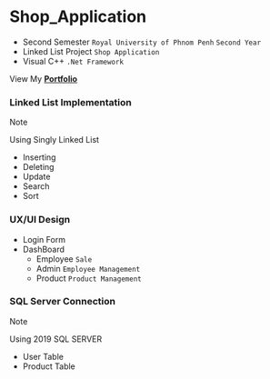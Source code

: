 # Shop_Application

- Second Semester `Royal University of Phnom Penh` `Second Year`
- Linked List Project `Shop Application`
- Visual C++ `.Net Framework`

View My **[Portfolio](https://parzival-ioi.vercel.app/)**

### Linked List Implementation

> [!NOTE]
> Using Singly Linked List

- Inserting
- Deleting
- Update
- Search
- Sort

### UX/UI Design

- Login Form
- DashBoard
  + Employee `Sale`
  + Admin `Employee Management`
  + Product `Product Management`

### SQL Server Connection

> [!NOTE]
> Using 2019 SQL SERVER

- User Table
- Product Table
